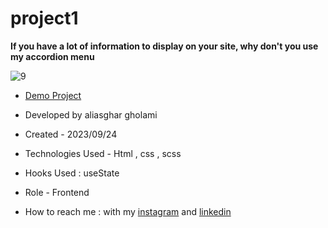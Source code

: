 # project1

**If you have a lot of information to display on your site, why don't you use my accordion menu**

![9](https://github.com/aliasghardev/project1/assets/144837096/de1b632f-b197-49c1-974a-0c588f51a56a)

- [Demo Project](https://aliasghardev.github.io/project1/)

- Developed by aliasghar gholami

- Created - 2023/09/24

- Technologies Used - Html , css , scss

- Hooks Used : useState 

- Role - Frontend

- How to reach me : with my [instagram](https://www.instagram.com/aliasghar.gholami_dev) and [linkedin](https://www.linkedin.com/in/aliasghar-gholami-a1229a290)
